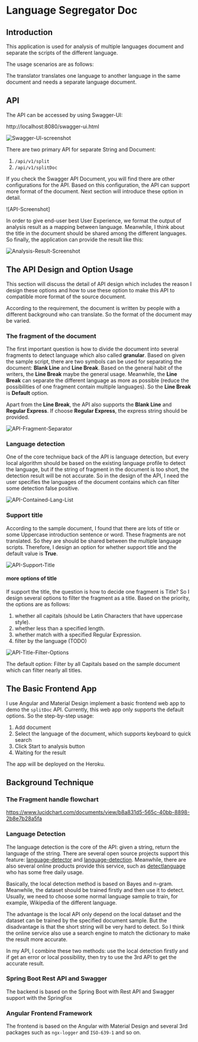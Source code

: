 # Language Segregator Doc

## Introduction

This application is used for analysis of multiple languages document and separate the scripts of the different language.

The usage scenarios are as follows:

The translator translates one language to another language in the same document and needs a separate language document.

## API 

The API can be accessed by using Swagger-UI: 

http://localhost:8080/swagger-ui.html

![Swagger-UI-screenshot]()

There are two primary API for separate String and Document:

1. `/api/v1/split`
2. `/api/v1/splitDoc`

If you check the Swagger API Document, you will find there are other configurations for the API. Based on this configuration, the API can support more format of the document. Next section will introduce these option in detail.

![API-Screenshot]

In order to give end-user best User Experience, we format the output of analysis result as a mapping between language. Meanwhile, I think about the title in the document should be shared among the different languages. So finally, the application can provide the result like this: 

![Analysis-Result-Screenshot]()

## The API Design and  Option Usage

This section will discuss the detail of API design which includes the reason I design these options and how to use these option to make this API to compatible more format of the source document.

According to the requirement, the document is written by people with a different background who can translate. So the format of the document may be varied.

### The fragment of the document

The first important question is how to divide the document into several fragments to detect language which also called **granular**. Based on given the sample script, there are two symbols can be used for separating the document: **Blank Line** and **Line Break**. Based on the general habit of the writers, the **Line Break** maybe the general usage. Meanwhile, the **Line Break** can separate the different language as more as possible (reduce the possibilities of one fragment contain multiple languages). So the **Line Break** is **Default** option. 

Apart from the **Line Break**, the API also supports the **Blank Line** and **Regular Express**. If choose **Regular Express**, the express string should be provided.

![API-Fragment-Separator]()

### Language detection

One of the core technique back of the API is language detection, but every local algorithm should be based on the existing language profile to detect the language, but if the string of fragment in the document is too short, the detection result will be not accurate. So in the design of the API, I need the user specifies the languages of the document contains which can filter some detection false positive.

![API-Contained-Lang-List]()

### Support title

According to the sample document, I found that there are lots of title or some Uppercase introduction sentence or word. These fragments are not translated. So they are should be shared between the multiple language scripts. Therefore, I design an option for whether support title and the default value is **True**.

![API-Support-Title]()

#### more options of title

If support the title, the question is how to decide one fragment is Title? So I design several options to filter the fragment as a title. Based on the priority, the options are as follows: 

1. whether all capitals (should be Latin Characters that have uppercase style).
2. whether less than a specified length.
3. whether match with a specified Regular Expression.
4. filter by the language (TODO)

![API-Title-Filter-Options]()

The default option: Filter by all Capitals based on the sample document which can filter nearly all titles.

## The Basic Frontend App

I use Angular and Material Design implement a basic frontend web app to demo the `splitDoc` API. Currently, this web app only supports the default options. So the step-by-step usage:

1. Add document
2. Select the language of the document, which supports keyboard to quick search
3. Click Start to analysis button
4. Waiting for the result

The app will be deployed on the Heroku.

## Background Technique

### The Fragment handle flowchart

https://www.lucidchart.com/documents/view/b8a831d5-565c-40bb-8898-2b8e7b28a5fa

### Language Detection

The language detection is the core of the API: given a string, return the language of the string. There are several open source projects support this feature: [language-detector](https://github.com/optimaize/language-detector) and [language-detection](https://github.com/shuyo/language-detection). Meanwhile, there are also several online products provide this service, such as [detectlanguage](http://detectlanguage.com/) who has some free daily usage.

Basically, the local detection method is based on Bayes and n-gram. Meanwhile, the dataset should be trained firstly and then use it to detect. Usually, we need to choose some normal language sample to train, for example, Wikipedia of the different language. 

The advantage is the local API only depend on the local dataset and the dataset can be trained by the specified document sample. But the disadvantage is that the short string will be very hard to detect. So I think the online service also use a search engine to match the dictionary to make the result more accurate.

In my API, I combine these two methods: use the local detection firstly and if get an error or local possibility, then try to use the 3rd API to get the accurate result.

### Spring Boot Rest API and Swagger

The backend is based on the Spring Boot with Rest API and Swagger support with the SpringFox

### Angular Frontend Framework

The frontend is based on the Angular with Material Design and several 3rd packages such as `ngx-logger` and `ISO-639-1` and so on.
